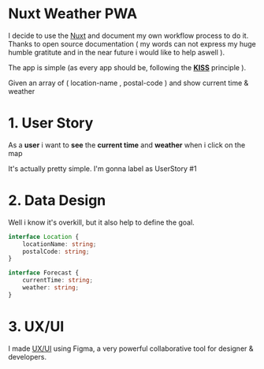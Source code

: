 # Nuxt Weather PWA

I decide to use the [Nuxt](https://nuxtjs.org/guide)
and document my own workflow process to do it. Thanks to open source documentation ( my words can not express my huge humble gratitute and in the near future i would like to help aswell ).

The app is simple (as every app should be, following the [**KISS**](https://en.wikipedia.org/wiki/KISS_principle) principle ).

Given an array of ( location-name , postal-code ) and show current time & weather

# 1. User Story

As a **user** i want to **see** the **current time** and **weather** when i click on the map

It's actually pretty simple. I'm gonna label as UserStory #1

# 2. Data Design

Well i know it's overkill, but it also help to define the goal.

```Typescript
interface Location {
    locationName: string;
    postalCode: string;
}

interface Forecast {
    currentTime: string;
    weather: string;
}
```

# 3. UX/UI

I made [UX/UI](https://www.figma.com/proto/FJPtBEA5w9kSvpLdnK8xF7hV/Untitled?node-id=0%3A1&scaling=scale-down&redirected=1) using Figma, a very powerful collaborative tool for designer & developers.
